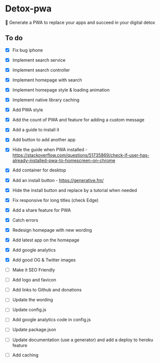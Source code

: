# Detox-pwa
🙈 Generate a PWA to replace your apps and succeed in your digital detox

## To do
- [x] Fix bug iphone
- [x] Implement search service
- [x] Implement search controller
- [x] Implement homepage with search
- [x] Implement homepage style & loading animation
- [x] Implement native library caching
- [x] Add PWA style
- [x] Add the count of PWA and feature for adding a custom message
- [x] Add a guide to install it
- [x] Add button to add another app
- [x] Hide the guide when PWA installed - https://stackoverflow.com/questions/51735869/check-if-user-has-already-installed-pwa-to-homescreen-on-chrome
- [x] Add container for desktop
- [x] Add an install button - https://generative.fm/
- [x] Hide the install button and replace by a tutorial when needed
- [x] Fix responsive for long titles (check Edge)
- [x] Add a share feature for PWA
- [x] Catch errors
- [x] Redesign homepage with new wording
- [x] Add latest app on the homepage
- [x] Add google analytics
- [x] Add good OG & Twitter images
- [ ] Make it SEO Friendly

- [ ] Add logo and favicon
- [ ] Add links to Github and donations
- [ ] Update the wording
- [ ] Update config.js
- [ ] Add google analytics code in config.js
- [ ] Update package.json
- [ ] Update documentation (use a generator) and add a deploy to heroku feature
- [ ] Add caching
